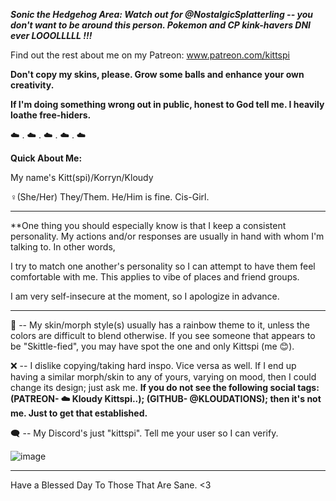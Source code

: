 ***Sonic the Hedgehog Area: Watch out for @NostalgicSplatterling -- you don't want to be around  this person. Pokemon and CP kink-havers DNI ever LOOOLLLLL !!!***


Find out the rest about me on my Patreon: 
www.patreon.com/kittspi

**Don't copy my skins, please. Grow some balls and enhance your own creativity.**

**If I'm doing something wrong out in public, honest to God tell me. I heavily loathe free-hiders.**

☁️ . ☁️ . ☁️ . ☁️ . ☁️


**Quick About Me:**

My name's Kitt(spi)/Korryn/Kloudy

♀️(She/Her) They/Them. He/Him is fine. Cis-Girl.

--------

**One thing you should especially know is that I keep a consistent personality. My actions and/or responses are usually in hand with whom I'm talking to. In other words,

I try to match one another's personality so I  can attempt to have them feel comfortable with me. This applies to vibe of places and friend groups. 

I am very self-insecure at the moment, so I apologize in advance.

--------

🌈 -- My skin/morph style(s) usually has a rainbow theme to it, unless the colors are difficult to blend otherwise. If you see someone that appears to be "Skittle-fied", you may have spot the one and only Kittspi (me 😊).


❌ -- I dislike copying/taking hard inspo. Vice versa as well. If I end up having a similar morph/skin to any of yours, varying on mood, then I could change its design; just ask me. **If you do not see the following social tags: (PATREON- ☁️ Kloudy Kittspi..); (GITHUB- @KLOUDATIONS); then it's not me. Just to get that established.**


 🗨️ -- My Discord's just "kittspi". Tell me your user so I can verify.

![image](https://user-images.githubusercontent.com/99100034/227718875-c5e52420-1a6b-41d9-8097-76680c1e1003.png)

______________________________


Have a Blessed Day To Those That Are Sane. <3
